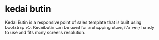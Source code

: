 # kedai butin

Kedai Butin is a responsive point of sales template that is built using bootstrap v5. Kedaibutin can be used for a shopping store, it's very handy to use and fits many screens resolution.
